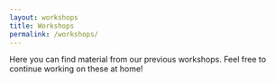 ```yaml
---
layout: workshops
title: Workshops
permalink: /workshops/
---
```


Here you can find material from our previous workshops. Feel free to continue working on these at home!
